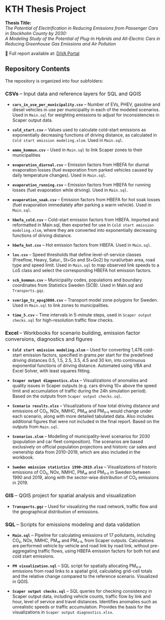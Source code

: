 # KTH Thesis Project

**Thesis Title:**  
*The Potential of Electrification in Reducing Emissions from Passenger Cars in Stockholm County by 2030:  
A Modeling Study of the Potential of Plug-In Hybrids and All-Electric Cars in Reducing Greenhouse Gas Emissions and Air Pollution*

📄 Full report available at: [DiVA Portal](https://www.diva-portal.org/smash/record.jsf?pid=diva2%3A1578459&dswid=7135)


## Repository Contents

The repository is organized into four subfolders:

<h3>CSVs <span style="font-weight:normal">– Input data and reference layers for SQL and QGIS</span></h3>

- **`cars_in_use_per_municipality.csv`** – Number of EVs, PHEV, gasoline and diesel vehicles in use per municipality in each of the modeled scenarios. Used in `Main.sql` for weighting emissions to adjust for inconsistencies in Scaper output data.

- **`cold_start.csv`** – Values used to calculate cold-start emissions as exponentially decreasing functions of driving distance, as calculated in `Cold start emission modeling.xlsm`. Used in `Main.sql`.

- **`emme_kommun.csv`** – Used in `Main.sql` to link Scaper zones to their municipalities

- **`evaporation_diurnal.csv`** – Emission factors from HBEFA for diurnal evaporation losses (fuel evaporation from parked vehicles caused by daily temperature changes). Used in `Main.sql`.

- **`evaporation_running.csv`** – Emission factors from HBEFA for running losses (fuel evaporation while driving). Used in `Main.sql`.

- **`evaporation_soak.csv`** – Emission factors from HBEFA for hot soak losses (fuel evaporation immediately after parking a warm vehicle). Used in `Main.sql`.

- **`hbefa_cold.csv`** – Cold-start emission factors from HBEFA. Imported and reformatted in Main.sql, then exported for use in `Cold start emission modeling.xlsm`, where they are converted into exponentially decreasing functions of driving distance.

- **`hbefa_hot.csv`** – Hot emission factors from HBEFA. Used in `Main.sql`.

- **`los.csv`** – Speed thresholds that define level-of-service classes (Freeflow, Heavy, Satur., St+Go and St+Go2) by rural/urban area, road type and speed limit. Used in `Main.sql` to map observed link speeds to a LoS class and select the corresponding HBEFA hot emission factors.

- **`scb_kommun.csv`** – Municipality codes, populations and boundary coordinates from Statistics Sweden (SCB). Used in Main.sql and `Transports.gqz`.

- **`sverige_tz_epsg3006.csv`** – Transport model zone polygons for Sweden. Used in `Main.sql` to link zones to municipalities.

- **`time_5.csv`** – Time intervals in 5-minute steps, used in `Scaper output checks.sql` for high-resolution traffic flow checks.


<h3>Excel <span style="font-weight:normal">– Workbooks for scenario building, emission factor conversions, diagnostics and figures</span></h3>

- **`Cold start emission modeling.xlsm`** – Used for converting 1,476 cold-start emission factors, specified in grams per start for the predefined driving distances 0.5, 1.5, 2.5, 3.5, 4.5 and 30 km, into continuous exponential functions of driving distance. Automated using VBA and Excel Solver, with least squares fitting.

- **`Scaper output diagnostics.xlsx`** – Visualizations of anomalies and quality issues in Scaper outputs (e.g. cars driving 10× above the speed limit and accumulation of traffic during the 24h simulation period). Based on the outputs from `Scaper output checks.sql`.

- **`Scenario results.xlsx`** – Visualizations of how total driving distance and emissions of CO₂, NOx, NMHC, PM₁₀ and PM₂.₅ would change under each scenario, along with more detailed tabulated data. Also includes additional figures that were not included in the final report. Based on the outputs from `Main.sql`.
  
- **`Scenarios.xlsm`** – Modelling of municipality-level scenarios for 2030 (population and car fleet composition). The scenarios are based exclusively on official population projections and historic car sales and ownership data from 2010–2019, which are also included in the workbook.

- **`Sweden emission statistics 1990-2019.xlsx`** – Visualizations of historic emissions of CO₂, NOx, NMHC, PM₁₀ and PM₂.₅ in Sweden between 1990 and 2019, along with the sector-wise distribution of CO₂ emissions in 2019.


<h3>GIS <span style="font-weight:normal">– QGIS project for spatial analysis and visualization</span></h3>

- **`Transports.gqz`** – Used for visualizing the road network, traffic flow and the geographical distribution of emissions.

<h3>SQL <span style="font-weight:normal">– Scripts for emissions modeling and data validation</span></h3>

- **`Main.sql`** – Pipeline for calculating emissions of 17 pollutants, including CO₂, NOx, NMHC, PM₁₀ and PM₂.₅, from Scaper outputs. Calculations are performed vehicle by vehicle and road link by road link, without pre-aggregating traffic flows, using HBEFA emission factors for both hot and cold start emissions.

- **`PM visualization.sql`** – SQL script for spatially allocating PM₂.₅ emissions from road links to a spatial grid, calculating grid-cell totals and the relative change compared to the reference scenario. Visualized in QGIS.

- **`Scaper output checks.sql`** – SQL queries for checking consistency in Scaper output data, including vehicle counts, traffic flow by link and hour, level of service and travel distances. Identifies anomalies such as unrealistic speeds or traffic accumulation. Provides the basis for the visualizations in `Scaper output diagnostics.xlsx`.






